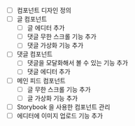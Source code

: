 - [ ] 컴포넌트 디자인 정의
- [ ] 글 컴포넌트
  - [ ] 글 에디터 추가
  - [ ] 댓글 무한 스크롤 기능 추가
  - [ ] 댓글 가상화 기능 추가
- [ ] 댓글 컴포넌트
  - [ ] 댓글을 모달화해서 볼 수 있는 기능 추가
  - [ ] 댓글 에디터 추가
- [ ] 메인 피드 컴포넌트
  - [ ] 글 무한 스크롤 기능 추가
  - [ ] 글 가상화 기능 추가
- [ ] Storybook 을 사용한 컴포넌트 관리
- [ ] 에디터에 이미지 업로드 기능 추가 